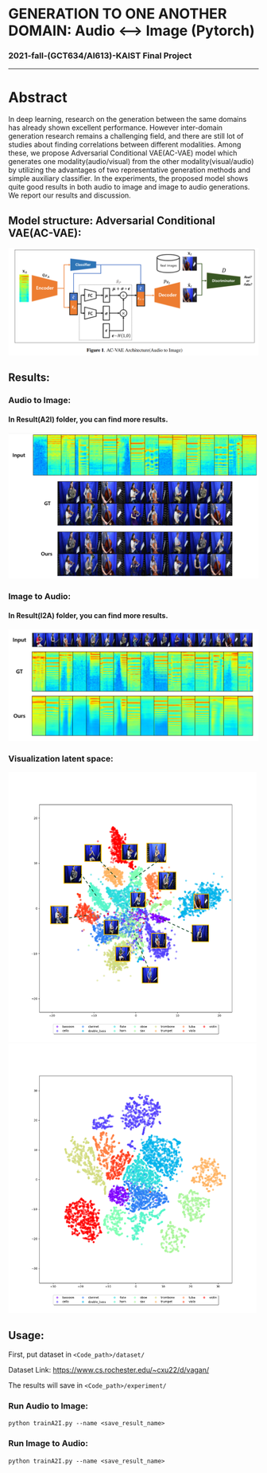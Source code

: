 

# GENERATION TO ONE ANOTHER DOMAIN: Audio ⟷ Image (Pytorch)
### 2021-fall-(GCT634/AI613)-KAIST Final Project
----------

# Abstract

In deep learning, research on the generation between the
same domains has already shown excellent performance.
However inter-domain generation research remains a challenging field, and there are still lot of studies about finding correlations between different modalities. Among
these, we propose Adversarial Conditional VAE(AC-VAE)
model which generates one modality(audio/visual) from
the other modality(visual/audio) by utilizing the advantages of two representative generation methods and simple
auxiliary classifier. In the experiments, the proposed model
shows quite good results in both audio to image and image
to audio generations. We report our results and discussion.

## Model structure: Adversarial Conditional VAE(AC-VAE):



![model_sturcture](./figs/model_sturcture.png)

## Results:

### Audio to Image:
#### In Result(A2I) folder, you can find more results.

![A2I_output](./figs/A2I_output.png)



### Image to Audio:
#### In Result(I2A) folder, you can find more results.

![I2A_output](./figs/I2A_output.png)



### Visualization latent space:

<p float="left">
  <img src="./figs/A2I_visualization.png" width="500" />
  <img src="./figs/I2A_visualization.png" width="500" /> 

</p>



## Usage:

First, put dataset in ```<Code_path>/dataset/```

Dataset Link: https://www.cs.rochester.edu/~cxu22/d/vagan/

The results will save in ```<Code_path>/experiment/```

### Run Audio to Image:

```
python trainA2I.py --name <save_result_name>
```
### Run Image to Audio:

```
python trainA2I.py --name <save_result_name>
```
